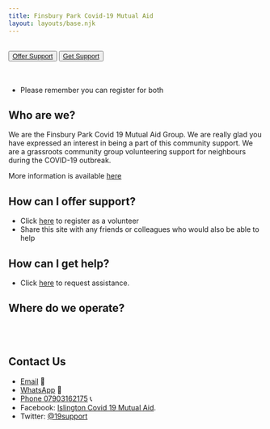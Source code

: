 ```yaml
---
title: Finsbury Park Covid-19 Mutual Aid
layout: layouts/base.njk
---
```

<br/>
<div class="button-container">
  <button class="bttn-simple bttn-lg bttn-royal"><a href="/volunteer">Offer Support</a></button>
  <button class="bttn-simple bttn-lg bttn-success"><a href="/support">Get Support</a></button>
</div>

<br/>
<br/>

 - Please remember you can register for both

## Who are we?
  We are the Finsbury Park Covid 19 Mutual Aid Group. We are really glad you have expressed an interest in being a part of this community support.
  We are a grassroots community group volunteering support for neighbours during the COVID-19 outbreak.
  
  More information is available [here](/about)
  
  

## How can I offer support?
  
 - Click [here](/volunteer) to register as a volunteer
 - Share this site with any friends or colleagues who would also be able to help

## How can I get help?

 - Click [here](/support) to request assistance.

## Where do we operate?

<br/>
<div id="map"></div>
<br/>


## Contact Us

 - [Email](mailto:fpmutualaid@gmail.com ) 	📧 
 - [WhatsApp](https://chat.whatsapp.com/EzqWZ4gek5V1fmxO6tuevi) 📲
 - [Phone 07903162175](tel:07903162175) 📞
 - Facebook: [Islington Covid 19 Mutual Aid](https://m.facebook.com/groups/926599381108201).
 - Twitter: [@19support](https://twitter.com/19support)
  
